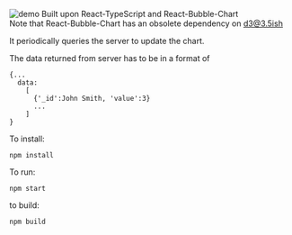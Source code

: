 ![demo](https://github.com/iblcode/coolparent-voting/raw/master/demo.gif)
Built upon React-TypeScript and React-Bubble-Chart  
Note that React-Bubble-Chart has an obsolete dependency on d3@3.5ish

It periodically queries the server to update the chart.

The data returned from server has to be in a format of

```
{...
  data:
    [
      {'_id':John Smith, 'value':3}
      ...
    ]
}
```

To install:

```
npm install
```

To run:

```
npm start
```

to build:

```
npm build
```
